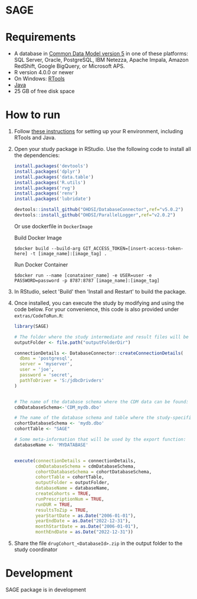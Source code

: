 # SAGE

Requirements
============

- A database in [Common Data Model version 5](https://github.com/OHDSI/CommonDataModel) in one of these platforms: SQL Server, Oracle, PostgreSQL, IBM Netezza, Apache Impala, Amazon RedShift, Google BigQuery, or Microsoft APS.
- R version 4.0.0 or newer
- On Windows: [RTools](http://cran.r-project.org/bin/windows/Rtools/)
- [Java](http://java.com)
- 25 GB of free disk space

How to run
==========
1. Follow [these instructions](https://ohdsi.github.io/Hades/rSetup.html) for setting up your R environment, including RTools and Java.

2. Open your study package in RStudio. Use the following code to install all the dependencies:

	```r
	install.packages('devtools')
	install.packages('dplyr')
	install.packages('data.table')
	install.packages('R.utils')
	install.packages('rvg')
	install.packages('renv')
	install.packages('lubridate')

	devtools::install_github("OHDSI/DatabaseConnector",ref="v5.0.2")
	devtools::install_github("OHDSI/ParallelLogger",ref="v2.0.2")
	```
	
	Or use dockerfile in `DockerImage`

	Build Docker Image
	```
	$docker build --build-arg GIT_ACCESS_TOKEN=[insert-access-token-here] -t [image_name]:[image_tag] .
	```
	Run Docker Container
	```
	$docker run --name [conatainer_name] -e USER=user -e PASSWORD=password -p 8787:8787 [image_name]:[image_tag]
	```

3. In RStudio, select 'Build' then 'Install and Restart' to build the package.

4. Once installed, you can execute the study by modifying and using the code below. For your convenience, this code is also provided under `extras/CodeToRun.R`:

	```r
	library(SAGE)

	# The folder where the study intermediate and result files will be written:
	outputFolder <- file.path("outputFolderDir")

	connectionDetails <- DatabaseConnector::createConnectionDetails(
	  dbms = 'postgresql',
	  server = 'myserver',
	  user = 'joe',
	  password = 'secret',
	  pathToDriver = 'S:/jdbcDrivders'
	)


	# The name of the database schema where the CDM data can be found:
	cdmDatabaseSchema<-'CDM_mydb.dbo'

	# The name of the database schema and table where the study-specific cohorts will be instantiated:
	cohortDatabaseSchema <- 'mydb.dbo'
	cohortTable <- "SAGE"

	# Some meta-information that will be used by the export function:
	databaseName <- 'MYDATABASE'


	execute(connectionDetails = connectionDetails,
	        cdmDatabaseSchema = cdmDatabaseSchema,
	        cohortDatabaseSchema = cohortDatabaseSchema,
	        cohortTable = cohortTable,
	        outputFolder = outputFolder,
	        databaseName = databaseName,
	        createCohorts = TRUE,
	        runPrescriptionNum = TRUE,
	        runDUR = TRUE,
	        resultsToZip = TRUE,
	        yearStartDate = as.Date("2006-01-01"),
	        yearEndDate = as.Date("2022-12-31"),
	        monthStartDate = as.Date("2006-01-01"),
	        monthEndDate = as.Date("2022-12-31"))

	```

5. Share the file ```drugCohort_<DatabaseId>.zip``` in the output folder to the study coordinator

Development
===========
SAGE package is in development
